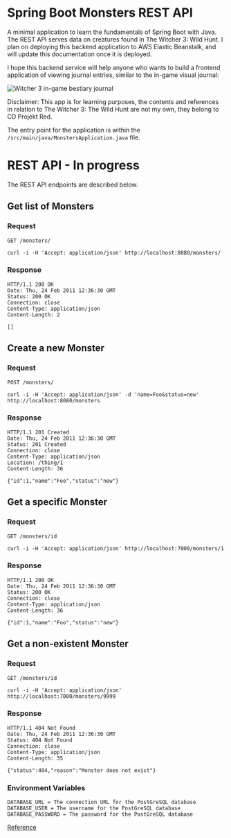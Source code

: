 # Spring Boot Monsters REST API

A minimal application to learn the fundamentals of Spring Boot with Java.
The REST API serves data on creatures found in The Witcher 3: Wild Hunt. 
I plan on deploying this backend application to AWS Elastic Beanstalk, and will update
this documentation once it is deployed.

I hope this backend service will help anyone who wants to build a
frontend application of viewing journal entries, similar to the in-game
visual journal:

![Witcher 3 in-game bestiary journal](https://i.imgur.com/BOPSzHl.png "Witcher 3 in-game bestiary")

Disclaimer: This app is for learning purposes, the contents and references
in relation to The Witcher 3: The Wild Hunt are not my own, they belong to CD Projekt Red.

The entry point for the application is within the `/src/main/java/MonstersApplication.java` file.

# REST API - In progress

The REST API endpoints are described below.

## Get list of Monsters

### Request

`GET /monsters/`

    curl -i -H 'Accept: application/json' http://localhost:8080/monsters/

### Response

    HTTP/1.1 200 OK
    Date: Thu, 24 Feb 2011 12:36:30 GMT
    Status: 200 OK
    Connection: close
    Content-Type: application/json
    Content-Length: 2

    []

## Create a new Monster

### Request

`POST /monsters/`

    curl -i -H 'Accept: application/json' -d 'name=Foo&status=new' http://localhost:8080/monsters

### Response

    HTTP/1.1 201 Created
    Date: Thu, 24 Feb 2011 12:36:30 GMT
    Status: 201 Created
    Connection: close
    Content-Type: application/json
    Location: /thing/1
    Content-Length: 36

    {"id":1,"name":"Foo","status":"new"}

## Get a specific Monster

### Request

`GET /monsters/id`

    curl -i -H 'Accept: application/json' http://localhost:7000/monsters/1

### Response

    HTTP/1.1 200 OK
    Date: Thu, 24 Feb 2011 12:36:30 GMT
    Status: 200 OK
    Connection: close
    Content-Type: application/json
    Content-Length: 36

    {"id":1,"name":"Foo","status":"new"}

## Get a non-existent Monster

### Request

`GET /monsters/id`

    curl -i -H 'Accept: application/json' http://localhost:7000/monsters/9999

### Response

    HTTP/1.1 404 Not Found
    Date: Thu, 24 Feb 2011 12:36:30 GMT
    Status: 404 Not Found
    Connection: close
    Content-Type: application/json
    Content-Length: 35

    {"status":404,"reason":"Monster does not exist"}

### Environment Variables

    DATABASE_URL = The connection URL for the PostGreSQL database
    DATABASE_USER = The username for the PostGreSQL database
    DATABASE_PASSWORD = The password for the PostGreSQL database

[Reference](https://stackoverflow.com/questions/35531661/using-env-variable-in-spring-boots-application-properties)


